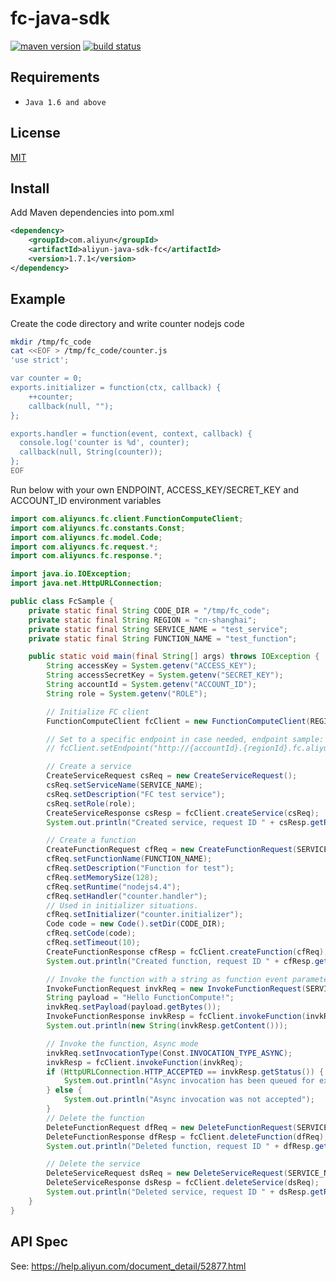 fc-java-sdk
=======

[![maven version][mvn-image]][mvn-url]
[![build status][travis-image]][travis-url]

[mvn-image]: https://img.shields.io/maven-central/v/com.aliyun/aliyun-java-sdk-fc.svg?style=flat-square
[mvn-url]: http://search.maven.org/#search%7Cga%7C1%7Caliyun-java-sdk-fc
[travis-image]: https://img.shields.io/travis/aliyun/fc-java-sdk/master.svg?style=flat-square
[travis-url]: https://travis-ci.org/aliyun/fc-java-sdk.svg?branch=master

## Requirements

- `Java 1.6 and above`

## License

[MIT](LICENSE)

## Install

Add Maven dependencies into pom.xml

```xml
<dependency>
    <groupId>com.aliyun</groupId>
    <artifactId>aliyun-java-sdk-fc</artifactId>
    <version>1.7.1</version>
</dependency>
```

## Example

Create the code directory and write counter nodejs code

```bash
mkdir /tmp/fc_code
cat <<EOF > /tmp/fc_code/counter.js
'use strict';

var counter = 0;
exports.initializer = function(ctx, callback) {
    ++counter;
    callback(null, "");
};

exports.handler = function(event, context, callback) {
  console.log('counter is %d', counter);
  callback(null, String(counter));
};
EOF
```

Run below with your own ENDPOINT, ACCESS_KEY/SECRET_KEY and ACCOUNT_ID environment variables

```Java
import com.aliyuncs.fc.client.FunctionComputeClient;
import com.aliyuncs.fc.constants.Const;
import com.aliyuncs.fc.model.Code;
import com.aliyuncs.fc.request.*;
import com.aliyuncs.fc.response.*;

import java.io.IOException;
import java.net.HttpURLConnection;

public class FcSample {
    private static final String CODE_DIR = "/tmp/fc_code";
    private static final String REGION = "cn-shanghai";
    private static final String SERVICE_NAME = "test_service";
    private static final String FUNCTION_NAME = "test_function";

    public static void main(final String[] args) throws IOException {
        String accessKey = System.getenv("ACCESS_KEY");
        String accessSecretKey = System.getenv("SECRET_KEY");
        String accountId = System.getenv("ACCOUNT_ID");
        String role = System.getenv("ROLE");

        // Initialize FC client
        FunctionComputeClient fcClient = new FunctionComputeClient(REGION, accountId, accessKey, accessSecretKey);

        // Set to a specific endpoint in case needed, endpoint sample: http://123456.cn-hangzhou.fc.aliyuncs.com
        // fcClient.setEndpoint("http://{accountId}.{regionId}.fc.aliyuncs.com.");

        // Create a service
        CreateServiceRequest csReq = new CreateServiceRequest();
        csReq.setServiceName(SERVICE_NAME);
        csReq.setDescription("FC test service");
        csReq.setRole(role);
        CreateServiceResponse csResp = fcClient.createService(csReq);
        System.out.println("Created service, request ID " + csResp.getRequestId());

        // Create a function
        CreateFunctionRequest cfReq = new CreateFunctionRequest(SERVICE_NAME);
        cfReq.setFunctionName(FUNCTION_NAME);
        cfReq.setDescription("Function for test");
        cfReq.setMemorySize(128);
        cfReq.setRuntime("nodejs4.4");
        cfReq.setHandler("counter.handler");
        // Used in initializer situations.
        cfReq.setInitializer("counter.initializer");
        Code code = new Code().setDir(CODE_DIR);
        cfReq.setCode(code);
        cfReq.setTimeout(10);
        CreateFunctionResponse cfResp = fcClient.createFunction(cfReq);
        System.out.println("Created function, request ID " + cfResp.getRequestId());

        // Invoke the function with a string as function event parameter, Sync mode
        InvokeFunctionRequest invkReq = new InvokeFunctionRequest(SERVICE_NAME, FUNCTION_NAME);
        String payload = "Hello FunctionCompute!";
        invkReq.setPayload(payload.getBytes());
        InvokeFunctionResponse invkResp = fcClient.invokeFunction(invkReq);
        System.out.println(new String(invkResp.getContent()));

        // Invoke the function, Async mode
        invkReq.setInvocationType(Const.INVOCATION_TYPE_ASYNC);
        invkResp = fcClient.invokeFunction(invkReq);
        if (HttpURLConnection.HTTP_ACCEPTED == invkResp.getStatus()) {
            System.out.println("Async invocation has been queued for execution, request ID: " + invkResp.getRequestId());
        } else {
            System.out.println("Async invocation was not accepted");
        }
        // Delete the function
        DeleteFunctionRequest dfReq = new DeleteFunctionRequest(SERVICE_NAME, FUNCTION_NAME);
        DeleteFunctionResponse dfResp = fcClient.deleteFunction(dfReq);
        System.out.println("Deleted function, request ID " + dfResp.getRequestId());

        // Delete the service
        DeleteServiceRequest dsReq = new DeleteServiceRequest(SERVICE_NAME);
        DeleteServiceResponse dsResp = fcClient.deleteService(dsReq);
        System.out.println("Deleted service, request ID " + dsResp.getRequestId());
    }
}
```

## API Spec

See: https://help.aliyun.com/document_detail/52877.html
